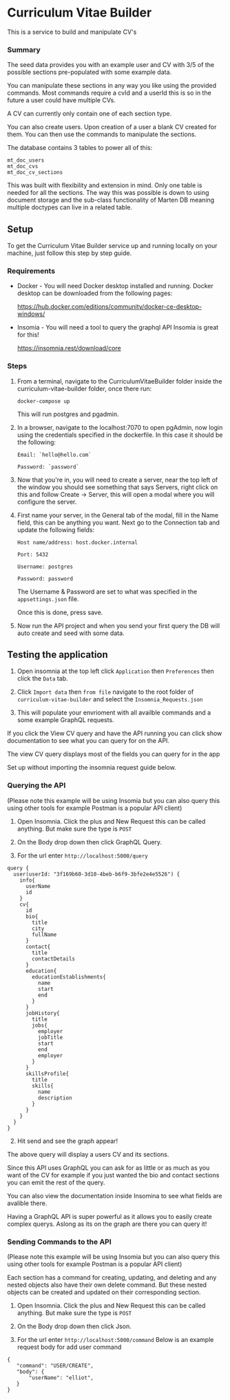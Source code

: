# Curriculum Vitae Builder
This is a service to build and manipulate CV's

### Summary

The seed data provides you with an example user and CV with 3/5 of the possible sections pre-populated with some example data.

You can manipulate these sections in any way you like using the provided commands. Most commands require a cvId and a userId this is so in the future a user could have multiple CVs.

A CV can currently only contain one of each section type.

You can also create users. Upon creation of a user a blank CV created for them. You can then use the commands to manipulate the sections.

The database contains 3 tables to power all of this:

```
mt_doc_users
mt_doc_cvs
mt_doc_cv_sections
```

This was built with flexibility and extension in mind. Only one table is needed for all the sections. The way this was possible is down to using document storage and the sub-class functionality of Marten DB meaning multiple doctypes can live in a related table.

## Setup

To get the Curriculum Vitae Builder service up and running locally on your machine, just follow this step by step guide.

### Requirements

* Docker - You will need Docker desktop installed and running. Docker desktop can be downloaded from the following pages:

  https://hub.docker.com/editions/community/docker-ce-desktop-windows/
* Insomia - You will need a tool to query the graphql API Insomia is great for this!

  https://insomnia.rest/download/core

### Steps

1. From a terminal, navigate to the CurriculumVitaeBuilder folder inside the curriculum-vitae-builder folder, once there run:
    ```
    docker-compose up
    ```

    This will run postgres and pgadmin.

2. In a browser, navigate to the localhost:7070 to open pgAdmin, now login using the credentials specified in the dockerfile. In this case it should be the following:

    ```
    Email: `hello@hello.com`

    Password: `password`
    ```

3. Now that you're in, you will need to create a server, near the top left of the window you should see something that says Servers, right click on this and follow Create -> Server, this will open a modal where you will configure the server.

4. First name your server, in the General tab of the modal, fill in the Name field, this can be anything you want. Next go to the Connection tab and update the following fields:

    ```
    Host name/address: host.docker.internal
    
    Port: 5432

    Username: postgres
    
    Password: password
    ```

    The Username & Password are set to what was specified in the `appsettings.json` file.

    Once this is done, press save.

5. Now run the API project and when you send your first query the DB will auto create and seed with some data.

## Testing the application

1. Open insomnia at the top left click `Application` then `Preferences` then click the `Data` tab. 

2. Click `Import data` then `from file` navigate to the root folder of `curriculum-vitae-builder` and select the `Insomnia_Requests.json`

3. This will populate your envrioment with all availble commands and a some example GraphQL requests. 

If you click the View CV query and have the API running you can click show documentation to see what you can query for on the API.

The view CV query displays most of the fields you can query for in the app

Set up without importing the insomnia request guide below.

### Querying the API 
 (Please note this example will be using Insomia but you can also query this using other tools for example Postman is a popular API client)
 
 1. Open Insomnia. Click the plus and New Request this can be called anything. But make sure the type is `POST`
 
 2. On the Body drop down then click GraphQL Query. 
 
 3. For the url enter `http://localhost:5000/query`
  
```
query {
  user(userId: "3f169b60-3d10-4beb-b6f9-3bfe2e4e5526") {
    info{
      userName
      id
    }
    cv{
      id
      bio{
        title
        city
        fullName
      }
      contact{
        title
        contactDetails
      }
      education{
        educationEstablishments{
          name
          start
          end
        }
      }
      jobHistory{
        title
        jobs{
          employer
          jobTitle
          start
          end
          employer
        }
      }
      skillsProfile{
        title
        skills{
          name
          description
        }
      }
    }
  }
}

```

2. Hit send and see the graph appear!

 The above query will display a users CV and its sections.
  
  Since this API uses GraphQL you can ask for as little or as much as you want of the CV for example if you just wanted the bio and contact sections you can emit the rest of the query.
  
  You can also view the documentation inside Insomina to see what fields are avalible there. 
  
  Having a GraphQL API is super powerful as it  allows you to easily create complex querys. Aslong as its on the graph are there you can query it!

### Sending Commands to the API 
(Please note this example will be using Insomia but you can also query this using other tools for example Postman is a popular API client)

Each section has a command for creating, updating, and deleting and any nested objects also have their own delete command. But these nested objects can be created and updated on their corresponding section.

 1. Open Insomnia. Click the plus and New Request this can be called anything. But make sure the type is `POST`
 
 2. On the Body drop down then click Json. 
 
 3. For the url enter `http://localhost:5000/command` 
 Below is an example request body for add user command
 
 ```
 {
	"command": "USER/CREATE",
	"body": {
		"userName": "elliot",
	}
}
 ```


 
